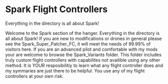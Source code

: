 # Spark Flight Controllers
Everything in the directory is all about Spark!

Welcome to the Spark section of the hanger. Everything in the directory is all about Spark! If you are new to modifications or drones in general please see the Spark_Super_Patcher_FC, it will meet the needs of 99.99% of visitors here. If you are an advanced pilot and comfortable with my mods your are welcome to browse the Spark_Variants folder. This folder includes truly custom flight controllers with capabilites not availible using any other method. It is YOUR resposibilitiy to learn what any flight controller does and my symmaries are just there to be helpful. You use any of my flight controllers at your own risk. 

  